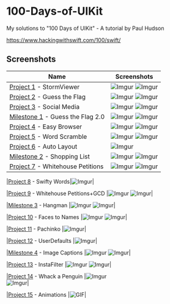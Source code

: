 # 100-Days-of-UIKit
 
My solutions to "100 Days of UIKit" - A tutorial by Paul Hudson

https://www.hackingwithswift.com/100/swift/

## Screenshots

|Name|Screenshots|
|--|--|
|[Project 1](01%20-%20Storm%20Viewer) - StormViewer|![Imgur](01%20-%20Storm%20Viewer/Screenshots/StormViewer1.png)   ![Imgur](01%20-%20Storm%20Viewer/Screenshots/StormViewer2.png)|
|[Project 2](02%20-%20Guess%20the%20Flag) - Guess the Flag|![Imgur](02%20-%20Guess%20the%20Flag/Screenshots/GuessTheFlag1.png)   ![Imgur](02%20-%20Guess%20the%20Flag/Screenshots/GuesstheFlag2.png)|
|[Project 3](03%20-%20Social%20Media) - Social Media|![Imgur](03%20-%20Social%20Media/Screenshots/StormViewer1.png)   ![Imgur](03%20-%20Social%20Media/Screenshots/StormViewer1.png) |
|[Milestone 1](04%20-%20Milestone%201) - Guess the Flag 2.0|![Imgur](04%20-%20Milestone%201/Screenshots/Milestone1_1.png)   ![Imgur](04%20-%20Milestone%201/Screenshots/Milestone1_2.png) |
|[Project 4](05%20-%20Easy%20Browser) - Easy Browser|![Imgur](05%20-%20Easy%20Browser/Screenshots/EasyBrowser1.png)   ![Imgur](05%20-%20Easy%20Browser/Screenshots/EasyBrowser1.png) |
|[Project 5](06%20-%20Word%20Scramble) - Word Scramble|![Imgur](06%20-%20Word%20Scramble/Screenshots/WordScramble1.png)   ![Imgur](06%20-%20Word%20Scramble/Screenshots/WordScramble2.png)|
|[Project 6](07%20-%20Auto%20Layout) - Auto Layout |![Imgur](07%20-%20Auto%20Layout/Screenshots/Project6.png)|
|[Milestone 2](08%20-%20Milestone%202) - Shopping List |![Imgur](08%20-%20Milestone%202/Screenshots/Milestone2_1.png)   ![Imgur](08%20-%20Milestone%202/Screenshots/Milestone2_2.png)|
|[Project 7](09%20-%20Whitehouse%20Petitions) - Whitehouse Petitions|![Imgur](09%20-%20Whitehouse%20Petitions/Screenshots/Whitehouse1.png)   ![Imgur](09%20-%20Whitehouse%20Petitions/Screenshots/Whitehouse2.png)|

|[Project 8](https://github.com/samrshi/100-Days-of-UIKit/tree/main/10%20-%20Swifty%20Words) - Swifty Words|![Imgur](https://i.imgur.com/9GZZZzjm.png)|

|[Project 9](https://github.com/samrshi/100-Days-of-UIKit/tree/main/11%20-%20Whitehouse%2BGCD) - Whitehouse Petitions+GCD |![Imgur](https://i.imgur.com/J4ELxDzm.png)   ![Imgur](https://i.imgur.com/wWMTakAm.png)|

|[Milestone 3](https://github.com/samrshi/100-Days-of-UIKit/tree/main/11%20-%20Whitehouse%2BGCD) - Hangman |![Imgur](https://i.imgur.com/zmFemXfm.png)   ![Imgur](https://i.imgur.com/1xrhG5Dm.png)|

|[Project 10](https://github.com/samrshi/100-Days-of-UIKit/tree/main/13%20-%20Names%20to%20Faces) - Faces to Names |![Imgur](https://i.imgur.com/rRWcMpVm.png)   ![Imgur](https://i.imgur.com/VaHvK7am.png)|

|[Project 11](https://github.com/samrshi/100-Days-of-UIKit/tree/main/14%20-%20Pachinko) - Pachinko |![Imgur](https://i.imgur.com/vDtHQWAm.jpg)|

|[Project 12](https://github.com/samrshi/100-Days-of-UIKit/tree/main/15%20-%20UserDefaults) - UserDefaults |![Imgur](https://i.imgur.com/rRWcMpVm.png)|

|[Milestone 4](https://github.com/samrshi/100-Days-of-UIKit/tree/main/16%20-%20Milestone%2010-12) - Image Captions |![Imgur](https://i.imgur.com/zgHJeIam.png)   ![Imgur](https://i.imgur.com/qpOHrF9m.png)|

|[Project 13](https://github.com/samrshi/100-Days-of-UIKit/tree/main/17%20-%20Instafilter) - InstaFilter |![Imgur](https://i.imgur.com/y0goz5Im.png)   ![Imgur](https://i.imgur.com/TuM86eam.png)|

|[Project 14](https://github.com/samrshi/100-Days-of-UIKit/tree/main/18%20-%20Whack%20a%20Penguin) - Whack a Penguin |![Imgur](https://i.imgur.com/mnMzwMym.png)</br>![Imgur](https://i.imgur.com/CeTGaONm.png)|

|[Project 15](https://github.com/samrshi/100-Days-of-UIKit/tree/main/19%20-%20Animation) - Animations |![GIF](19%20-%20Animation/Screenshots/Animations.gif)|
